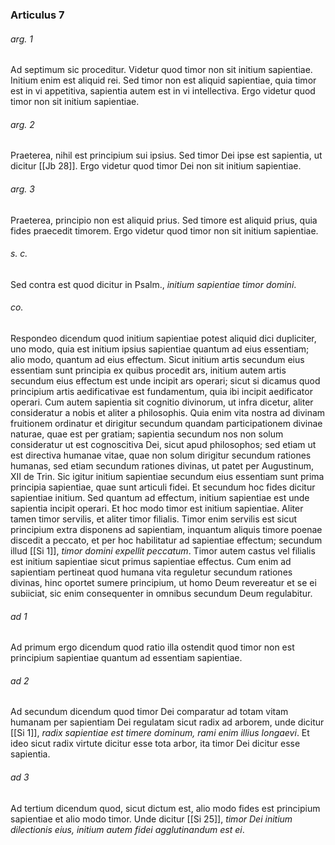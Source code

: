 ### Articulus 7

###### arg. 1
Ad septimum sic proceditur. Videtur quod timor non sit initium sapientiae. Initium enim est aliquid rei. Sed timor non est aliquid sapientiae, quia timor est in vi appetitiva, sapientia autem est in vi intellectiva. Ergo videtur quod timor non sit initium sapientiae.

###### arg. 2
Praeterea, nihil est principium sui ipsius. Sed timor Dei ipse est sapientia, ut dicitur [[Jb 28]]. Ergo videtur quod timor Dei non sit initium sapientiae.

###### arg. 3
Praeterea, principio non est aliquid prius. Sed timore est aliquid prius, quia fides praecedit timorem. Ergo videtur quod timor non sit initium sapientiae.

###### s. c.
Sed contra est quod dicitur in Psalm., *initium sapientiae timor domini*.

###### co.
Respondeo dicendum quod initium sapientiae potest aliquid dici dupliciter, uno modo, quia est initium ipsius sapientiae quantum ad eius essentiam; alio modo, quantum ad eius effectum. Sicut initium artis secundum eius essentiam sunt principia ex quibus procedit ars, initium autem artis secundum eius effectum est unde incipit ars operari; sicut si dicamus quod principium artis aedificativae est fundamentum, quia ibi incipit aedificator operari. Cum autem sapientia sit cognitio divinorum, ut infra dicetur, aliter consideratur a nobis et aliter a philosophis. Quia enim vita nostra ad divinam fruitionem ordinatur et dirigitur secundum quandam participationem divinae naturae, quae est per gratiam; sapientia secundum nos non solum consideratur ut est cognoscitiva Dei, sicut apud philosophos; sed etiam ut est directiva humanae vitae, quae non solum dirigitur secundum rationes humanas, sed etiam secundum rationes divinas, ut patet per Augustinum, XII de Trin. Sic igitur initium sapientiae secundum eius essentiam sunt prima principia sapientiae, quae sunt articuli fidei. Et secundum hoc fides dicitur sapientiae initium. Sed quantum ad effectum, initium sapientiae est unde sapientia incipit operari. Et hoc modo timor est initium sapientiae. Aliter tamen timor servilis, et aliter timor filialis. Timor enim servilis est sicut principium extra disponens ad sapientiam, inquantum aliquis timore poenae discedit a peccato, et per hoc habilitatur ad sapientiae effectum; secundum illud [[Si 1]], *timor domini expellit peccatum*. Timor autem castus vel filialis est initium sapientiae sicut primus sapientiae effectus. Cum enim ad sapientiam pertineat quod humana vita reguletur secundum rationes divinas, hinc oportet sumere principium, ut homo Deum revereatur et se ei subiiciat, sic enim consequenter in omnibus secundum Deum regulabitur.

###### ad 1
Ad primum ergo dicendum quod ratio illa ostendit quod timor non est principium sapientiae quantum ad essentiam sapientiae.

###### ad 2
Ad secundum dicendum quod timor Dei comparatur ad totam vitam humanam per sapientiam Dei regulatam sicut radix ad arborem, unde dicitur [[Si 1]], *radix sapientiae est timere dominum, rami enim illius longaevi*. Et ideo sicut radix virtute dicitur esse tota arbor, ita timor Dei dicitur esse sapientia.

###### ad 3
Ad tertium dicendum quod, sicut dictum est, alio modo fides est principium sapientiae et alio modo timor. Unde dicitur [[Si 25]], *timor Dei initium dilectionis eius, initium autem fidei agglutinandum est ei*.

